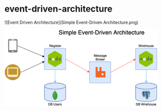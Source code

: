 # event-driven-architecture

![Event Driven Architecture](Simple Event-Driven Architecture.png)

![Event Driven Architecture](https://raw.githubusercontent.com/adopabianko/event-driven-architecture/master/Simple%20Event-Driven%20Architecture.png)
